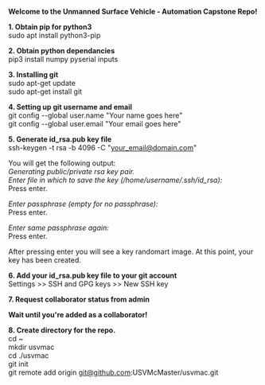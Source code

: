 **Welcome to the Unmanned Surface Vehicle - Automation Capstone Repo!**

**1. Obtain pip for python3** <br />
sudo apt install python3-pip <br />

**2. Obtain python dependancies** <br />
pip3 install numpy pyserial inputs <br />

**3. Installing git** <br />
sudo apt-get update <br />
sudo apt-get install git <br />

**4. Setting up git username and email** <br />
git config --global user.name "Your name goes here" <br />
git config --global user.email "Your email goes here" <br />

**5. Generate id_rsa.pub key file** <br />
ssh-keygen -t rsa -b 4096 -C "your_email@domain.com" <br />

You will get the following output: <br />
*Generating public/private rsa key pair.* <br />
*Enter file in which to save the key (/home/username/.ssh/id_rsa):* <br />
Press enter. <br />

*Enter passphrase (empty for no passphrase):* <br />
Press enter. <br />

*Enter same passphrase again:* <br />
Press enter. <br />

After pressing enter you will see a key randomart image. At this point, your key has been created. <br />

**6. Add your id_rsa.pub key file to your git account** <br />
Settings >> SSH and GPG keys >> New SSH key

**7. Request collaborator status from admin** <br />

**Wait until you're added as a collaborator!**

**8. Create directory for the repo.** <br />
cd ~ <br />
mkdir usvmac <br />
cd ./usvmac <br />
git init <br />
git remote add origin git@github.com:USVMcMaster/usvmac.git <br />
